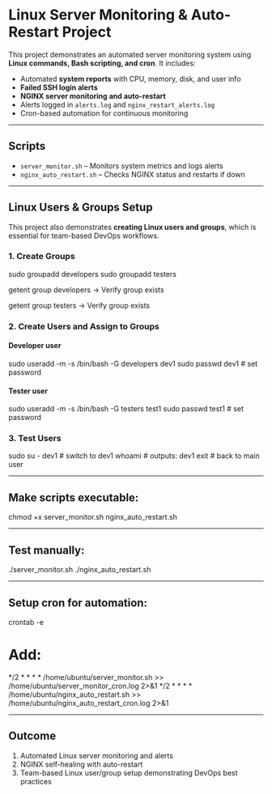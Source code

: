 # Linux Server Monitoring & Auto-Restart Project

This project demonstrates an automated server monitoring system using **Linux commands, Bash scripting, and cron**. It includes:

- Automated **system reports** with CPU, memory, disk, and user info
- **Failed SSH login alerts**
- **NGINX server monitoring and auto-restart**
- Alerts logged in `alerts.log` and `nginx_restart_alerts.log`
- Cron-based automation for continuous monitoring

---

## Scripts

- `server_monitor.sh` – Monitors system metrics and logs alerts
- `nginx_auto_restart.sh` – Checks NGINX status and restarts if down

---

## Linux Users & Groups Setup

This project also demonstrates **creating Linux users and groups**, which is essential for team-based DevOps workflows.

### 1. Create Groups

sudo groupadd developers
sudo groupadd testers

getent group developers → Verify group exists

getent group testers → Verify group exists

### 2. Create Users and Assign to Groups

#### Developer user
sudo useradd -m -s /bin/bash -G developers dev1
sudo passwd dev1       # set password

#### Tester user
sudo useradd -m -s /bin/bash -G testers test1
sudo passwd test1      # set password

### 3. Test Users
sudo su - dev1   # switch to dev1
whoami           # outputs: dev1
exit             # back to main user

---

## Make scripts executable: 
chmod +x server_monitor.sh nginx_auto_restart.sh

---

## Test manually: 
./server_monitor.sh
./nginx_auto_restart.sh

---

## Setup cron for automation:
crontab -e
# Add:
*/2 * * * * /home/ubuntu/server_monitor.sh >> /home/ubuntu/server_monitor_cron.log 2>&1
*/2 * * * * /home/ubuntu/nginx_auto_restart.sh >> /home/ubuntu/nginx_auto_restart_cron.log 2>&1

---

## Outcome
1. Automated Linux server monitoring and alerts
2. NGINX self-healing with auto-restart
3. Team-based Linux user/group setup demonstrating DevOps best practices

